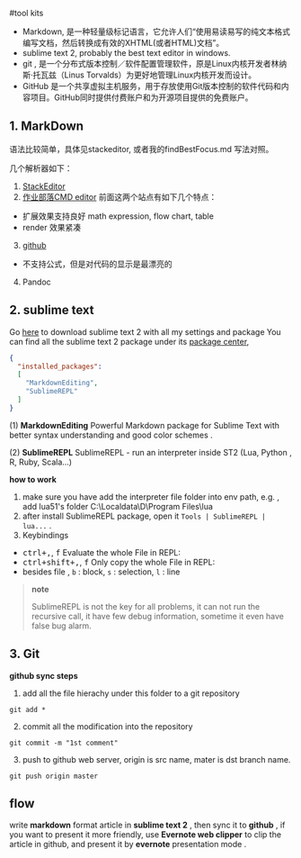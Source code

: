 #tool kits

- Markdown, 是一种轻量级标记语言，它允许人们“使用易读易写的纯文本格式编写文档，然后转换成有效的XHTML(或者HTML)文档”。
- sublime text 2, probably the best text editor in windows.
- git , 是一个分布式版本控制／软件配置管理软件，原是Linux内核开发者林纳斯·托瓦兹（Linus Torvalds）为更好地管理Linux内核开发而设计。
- GitHub 是一个共享虚拟主机服务，用于存放使用Git版本控制的软件代码和内容项目。GitHub同时提供付费账户和为开源项目提供的免费账户。


## 1. MarkDown

语法比较简单，具体见stackeditor, 或者我的findBestFocus.md 写法对照。

几个解析器如下：

1. [StackEditor](https://stackedit.io/editor)
2. [作业部落CMD editor](https://www.zybuluo.com/mdeditor)
前面这两个站点有如下几个特点：
  - 扩展效果支持良好 math expression, flow chart, table
  - render 效果紧凑
3. [github](https://www.zybuluo.com/mdeditor)
  - 不支持公式，但是对代码的显示是最漂亮的
4. Pandoc


## 2. sublime text

Go [here](https://github.com/ouxiaogu/tool_st2.git) to download sublime text 2 with all my settings and package 
You can find all the sublime text 2 package under its [package center](https://sublime.wbond.net),

```json
{
  "installed_packages":
  [
    "MarkdownEditing",
    "SublimeREPL"
  ]
}
```

(1) **MarkdownEditing**
Powerful Markdown package for Sublime Text with better syntax understanding and good color schemes .

(2) **SublimeREPL**
SublimeREPL - run an interpreter inside ST2 (Lua, Python , R, Ruby, Scala...)

**how to work**

1. make sure you have add the interpreter file folder into env path, e.g. , add lua51's folder C:\Localdata\D\Program Files\lua
2. after install SublimeREPL package, open it `Tools | SublimeREPL | lua...` .
3. Keybindings
  - <kbd>ctrl+,</kbd>, <kbd>f</kbd> Evaluate the whole File in REPL: 
  - <kbd>ctrl+shift+,</kbd>, <kbd>f</kbd> Only copy the whole File in REPL: 
  - besides file , `b` : block, `s` : selection, `l` : line

> **note**
> 
> SublimeREPL is not the key for all problems, it can not run the recursive call, it have few debug information, sometime it even have false bug alarm.

## 3. Git  

**github sync steps** 

1. add all the file hierachy  under this folder to a git repository 

```shell
git add *
```

2. commit all the modification into the repository

```shell 
git commit -m "1st comment" 
```

3. push to github web server, origin is src name, mater is dst branch name.

```shell 
git push origin master  
```

## flow

write **markdown** format article in **sublime text 2** , then sync it to **github** , if you want to present it more friendly, use **Evernote web clipper** to clip the article in github, and present it by **evernote** presentation mode .